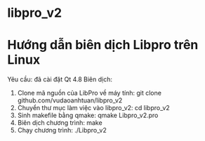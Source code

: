 # libpro_v2
# Hướng dẫn biên dịch Libpro trên Linux
Yêu cầu: đã cài đặt Qt 4.8
Biên dịch:
1. Clone mã nguồn của LibPro về máy tính: git clone github.com/vudaoanhtuan/libpro_v2
2. Chuyển thư mục làm việc vào libpro_v2: cd libpro_v2
3. Sinh makefile bằng qmake: qmake Libpro_v2.pro
4. Biên dịch chương trình: make
5. Chạy chương trình: ./Libpro_v2
